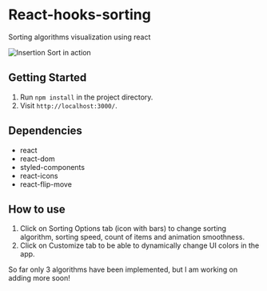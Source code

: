 # React-hooks-sorting

Sorting algorithms visualization using react

![Insertion Sort in action](https://media.giphy.com/media/U246I0ACAtgYA3sz0G/giph.gif)

## Getting Started

1. Run `npm install` in the project directory.
2. Visit `http://localhost:3000/`.

## Dependencies

- react
- react-dom
- styled-components
- react-icons
- react-flip-move

## How to use

1. Click on Sorting Options tab (icon with bars) to change sorting algorithm, sorting speed, count of items and animation smoothness.
2. Click on Customize tab to be able to dynamically change UI colors in the app.

So far only 3 algorithms have been implemented, but I am working on adding more soon!
